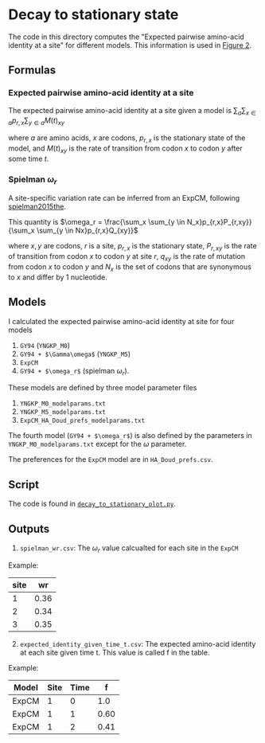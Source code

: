 # Decay to stationary state

The code in this directory computes the "Expected pairwise amino-acid identity at a site" for different models.
This information is used in [Figure 2](../../manuscript/manuscript.pdf).

## Formulas

### Expected pairwise amino-acid identity at a site

The expected pairwise amino-acid identity at a site given a model is
$\sum_a{\sum_{x \in a}{p_{r,x}}\sum_{y \in a}{M\left(t\right)_{xy}}}$

where $a$ are amino acids, $x$ are codons, $p_{r,x}$ is the stationary state of the model, and $M\left(t\right)_{xy}$ is the rate of transition from codon $x$ to codon $y$ after some time $t$.  

### Spielman $\omega_r$

A site-specific variation rate can be inferred from an ExpCM, following [spielman2015the](https://academic.oup.com/mbe/article/32/4/1097/1077799).

This quantity is
$\omega_r = \frac{\sum_x \sum_{y \in N_x}p_{r,x}P_{r,xy}}{\sum_x \sum_{y \in Nx}p_{r,x}Q_{xy}}$

where $x,y$ are codons, $r$ is a site, $p_{r,x}$ is the stationary state, $P_{r,xy}$ is the rate of transition from codon $x$ to codon $y$ at site $r$, $q_{xy}$ is the rate of mutation from codon $x$ to codon $y$ and $N_x$ is the set of codons that are synonymous to $x$ and differ by 1 nucleotide.

## Models

I calculated the expected pairwise amino-acid identity at site for four models

1. `GY94` (`YNGKP_M0`)  
2. `GY94 + $\Gamma\omega$` (`YNGKP_M5`)  
3. `ExpCM`
4. `GY94 + $\omega_r$` (spielman $\omega_r$).

These models are defined by three model parameter files

1. `YNGKP_M0_modelparams.txt`  
2. `YNGKP_M5_modelparams.txt`  
3. `ExpCM_HA_Doud_prefs_modelparams.txt`

The fourth model (`GY94 + $\omega_r$`) is also defined by the parameters in `YNGKP_M0_modelparams.txt` except for the $\omega$ parameter.

The preferences for the `ExpCM` model are in `HA_Doud_prefs.csv`.

## Script

The code is found in [`decay_to_stationary_plot.py`](decay_to_stationary_plot.py).

## Outputs

1. `spielman_wr.csv`: The $\omega_r$ value calcualted for each site in the `ExpCM`  

Example:   

site|wr
---|---
1|0.36
2|0.34
3|0.35

2. `expected_identity_given_time_t.csv`: The expected amino-acid identity at each site given time t. This value is called f in the table.


Example:

Model|Site|Time|f
---|---|---|---|
ExpCM|1|0|1.0
ExpCM|1|1|0.60
ExpCM|1|2|0.41
